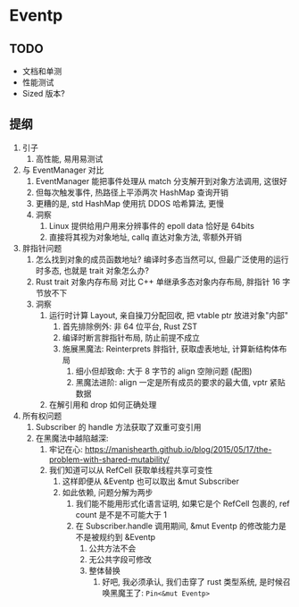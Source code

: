 # Eventp

## TODO

- 文档和单测
- 性能测试
- Sized 版本?

## 提纲

1. 引子
    1. 高性能, 易用易测试
2. 与 EventManager 对比
    1. EventManager 能把事件处理从 match 分支解开到对象方法调用, 这很好
    2. 但每次触发事件, 热路径上平添两次 HashMap 查询开销
    3. 更糟的是, std HashMap 使用抗 DDOS 哈希算法, 更慢
    4. 洞察
        1. Linux 提供给用户用来分辨事件的 epoll data 恰好是 64bits
        2. 直接将其视为对象地址, callq 直达对象方法, 零额外开销
3. 胖指针问题
    1. 怎么找到对象的成员函数地址? 编译时多态当然可以, 但最广泛使用的运行时多态, 也就是 trait 对象怎么办?
    2. Rust trait 对象内存布局 对比 C++ 单继承多态对象内存布局, 胖指针 16 字节放不下
    3. 洞察
        1. 运行时计算 Layout, 亲自操刀分配回收, 把 vtable ptr 放进对象"内部"
            1. 首先排除例外: 非 64 位平台, Rust ZST
            2. 编译时断言胖指针布局, 防止前提不成立
            3. 施展黑魔法: Reinterprets 胖指针, 获取虚表地址, 计算新结构体布局
                1. 细小但却致命: 大于 8 字节的 align 空隙问题 (配图)
                2. 黑魔法进阶: align 一定是所有成员的要求的最大值, vptr 紧贴数据
        2. 在解引用和 drop 如何正确处理
4. 所有权问题
    1. Subscriber 的 handle 方法获取了双重可变引用
    2. 在黑魔法中越陷越深:
        1. 牢记在心: https://manishearth.github.io/blog/2015/05/17/the-problem-with-shared-mutability/
        2. 我们知道可以从 RefCell 获取单线程共享可变性
            1. 这样即便从 &Eventp 也可以取出 &mut Subscriber
            2. 如此依赖, 问题分解为两步
                1. 我们能不能用形式化语言证明, 如果它是个 RefCell 包裹的, ref count 是不是不可能大于 1
                2. 在 Subscriber.handle 调用期间, &mut Eventp 的修改能力是不是被规约到 &Eventp
                    1. 公共方法不会
                    2. 无公共字段可修改
                    3. 整体替换
                        1. 好吧, 我必须承认, 我们击穿了 rust 类型系统, 是时候召唤黑魔王了: `Pin<&mut Eventp>`

